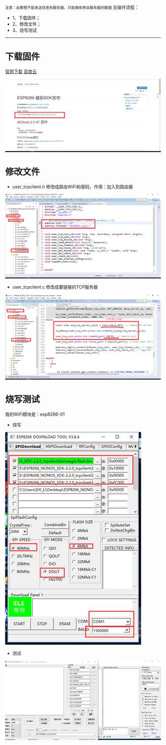 `注意：此教程不能发送信息到服务器，只能接收来自服务器的数据`
总操作流程：
- 1、下载固件；
- 2、修改文件；
- 3、烧写测试

***
# 下载固件
[官网下载](http://wiki.ai-thinker.com/esp8266/sdk)
[百度云](https://pan.baidu.com/s/14-dBFkHdL4dD7zroFm6BjQ)

![](image/1-1.png)

# 修改文件
- user_tcpclient.h
修改成路由WiFi和密码，作用：加入到路由器

![](image/1-2.png)

- user_tcpclient.c
修改成要链接的TCP服务器

![](image/1-3.png)

# 烧写测试
我的WiFi模块是：esp8266-01

- 烧写

![](image/1-4.png)

- 测试

![](image/1-6.gif)
